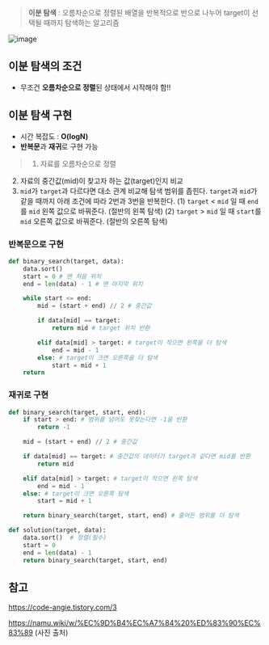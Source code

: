 > **이분 탐색** : 오름차순으로 정렬된 배열을 반복적으로 반으로 나누어 target이 선택될 때까지 탐색하는 알고리즘

![image](https://github.com/user-attachments/assets/bb266993-3c9a-4033-8180-9d2dc2455d61)

## 이분 탐색의 조건
- 무조건 **오름차순으로 정렬**된 상태에서 시작해야 함!!

## 이분 탐색 구현
- 시간 복잡도 : **O(logN)**
- **반복문**과 **재귀**로 구현 가능

> 1. 자료를 오름차순으로 정렬
2. 자료의 중간값(mid)이 찾고자 하는 값(target)인지 비교
3. `mid`가 `target`과 다르다면 대소 관계 비교해 탐색 범위를 좁힌다. `target`과 `mid`가 같을 때까지 아래 조건에 따라 2번과 3번을 반복한다.
  (1) `target` < `mid` 일 때 `end`를 `mid` 왼쪽 값으로 바꿔준다. (절반의 왼쪽 탐색)
  (2) `target` > `mid` 일 때 `start`를 `mid` 오른쪽 값으로 바꿔준다. (절반의 오른쪽 탐색)
  

### 반복문으로 구현
```python
def binary_search(target, data):
    data.sort()
    start = 0 # 맨 처음 위치
    end = len(data) - 1 # 맨 마지막 위치

    while start <= end:
        mid = (start + end) // 2 # 중간값

        if data[mid] == target:
            return mid # target 위치 반환

        elif data[mid] > target: # target이 작으면 왼쪽을 더 탐색
            end = mid - 1
        else: # target이 크면 오른쪽을 더 탐색
            start = mid + 1
    return
```

### 재귀로 구현
```python
def binary_search(target, start, end):
    if start > end: # 범위를 넘어도 못찾는다면 -1을 반환
        return -1

    mid = (start + end) // 2 # 중간값

    if data[mid] == target:	# 중간값의 데이터가 target과 같다면 mid를 반환
        return mid 

    elif data[mid] > target: # target이 작으면 왼쪽 탐색
        end = mid - 1
    else: # target이 크면 오른쪽 탐색
        start = mid + 1

    return binary_search(target, start, end) # 줄어든 범위를 더 탐색

def solution(target, data):
    data.sort()  # 정렬(필수)
    start = 0
    end = len(data) - 1
    return binary_search(target, start, end)
```

## 참고
https://code-angie.tistory.com/3

https://namu.wiki/w/%EC%9D%B4%EC%A7%84%20%ED%83%90%EC%83%89 (사진 출처)

